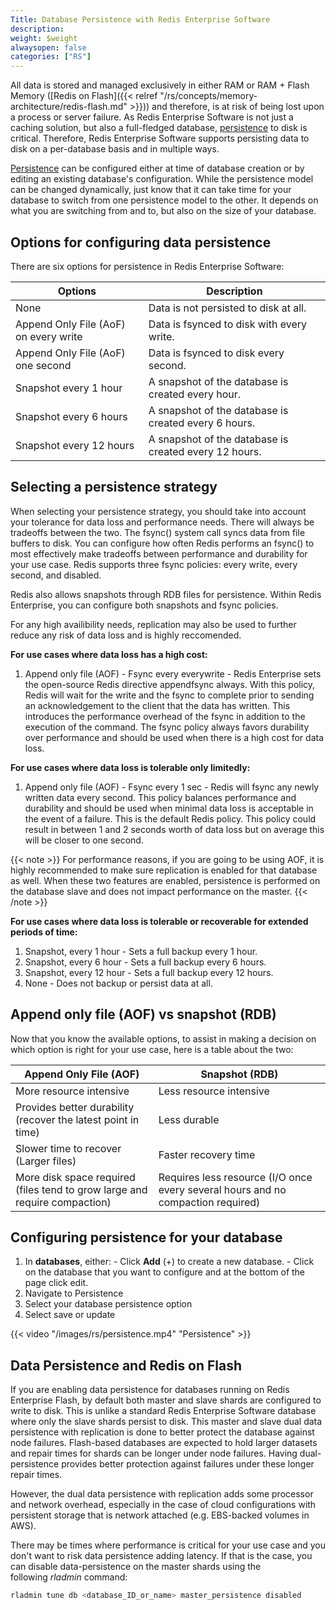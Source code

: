 ```yaml
---
Title: Database Persistence with Redis Enterprise Software
description:
weight: $weight
alwaysopen: false
categories: ["RS"]
---
```

All data is stored and managed exclusively in either RAM or RAM + Flash Memory ([Redis on
Flash]({{< relref "/rs/concepts/memory-architecture/redis-flash.md" >}})) and therefore, is at risk of being lost upon a process or server
failure. As Redis Enterprise Software is not just a caching solution, but also a full-fledged database, [persistence](https://redislabs.com/redis-enterprise/technology/durable-redis-2/) to disk
is critical. Therefore, Redis Enterprise Software supports persisting data to disk on a per-database basis and in multiple ways.

[Persistence](https://redislabs.com/redis-enterprise/technology/durable-redis-2/) can be configured either at time of database creation or by editing an existing
database's configuration. While the persistence model can be changed dynamically, just know that it can take time for your database to switch from one persistence model to the other. It depends on what you are switching from and to, but also on the size of your database.

## Options for configuring data persistence

There are six options for persistence in Redis Enterprise Software:

|  **Options** | **Description** |
|  ------ | ------ |
|  None | Data is not persisted to disk at all. |
|  Append Only File (AoF) on every write | Data is fsynced to disk with every write. |
|  Append Only File (AoF) one second | Data is fsynced to disk every second. |
|  Snapshot every 1 hour | A snapshot of the database is created every hour. |
|  Snapshot every 6 hours | A snapshot of the database is created every 6 hours. |
|  Snapshot every 12 hours | A snapshot of the database is created every 12 hours. |

## Selecting a persistence strategy

When selecting your persistence strategy, you should take into account your tolerance for data loss and performance needs. There will always be tradeoffs between the two.
The fsync() system call syncs data from file buffers to disk. You can configure how often Redis performs an fsync() to most effectively make tradeoffs between performance and durability for your use case.
Redis supports three fsync policies: every write, every second, and disabled. 

Redis also allows snapshots through RDB files for persistence. Within Redis Enterprise, you can configure both snapshots and fsync policies. 

For any high availibility needs, replication may also be used to further reduce any risk of data loss and is highly reccomended. 

**For use cases where data loss has a high cost:**

1. Append only file (AOF) - Fsync every everywrite - Redis Enterprise sets the open-source Redis directive appendfsync always.  With this policy, Redis will wait for the write and the fsync to complete prior to sending an acknowledgement to the client that the data has written. This introduces the performance overhead of the fsync in addition to the execution of the command. The fsync policy always favors durability over performance and should be used when there is a high cost for data loss.

**For use cases where data loss is tolerable only limitedly:**

1. Append only file (AOF) - Fsync every 1 sec - Redis will fsync any newly written data every second. This policy balances performance and durability and should be used when minimal data loss is acceptable in the event of a failure. This is the default Redis policy. This policy could result in between 1 and 2 seconds worth of data loss but on average this will be closer to one second.

{{< note >}}
For performance reasons, if you are going to be using AOF, it is highly recommended to make sure replication is enabled for that database as well. When these two features are enabled, persistence is
performed on the database slave and does not impact performance on the master.
{{< /note >}}

**For use cases where data loss is tolerable or recoverable for extended periods of time:**

1. Snapshot, every 1 hour - Sets a full backup every 1 hour.
1. Snapshot, every 6 hour - Sets a full backup every 6 hours.
1. Snapshot, every 12 hour - Sets a full backup every 12 hours.
1. None - Does not backup or persist data at all.

## Append only file (AOF) vs snapshot (RDB)

Now that you know the available options, to assist in making a decision
on which option is right for your use case, here is a table about the
two:

|  **Append Only File (AOF)** | **Snapshot (RDB)** |
|------------|-----------------|
|  More resource intensive | Less resource intensive |
|  Provides better durability (recover the latest point in time) | Less durable |
|  Slower time to recover (Larger files) | Faster recovery time |
|  More disk space required (files tend to grow large and require compaction) | Requires less resource (I/O once every several hours and no compaction required) |

## Configuring persistence for your database

1. In **databases**, either:
        - Click **Add** (+) to create a new database.
        - Click on the database that you want to configure and at the bottom of the page click edit.
1. Navigate to Persistence
1. Select your database persistence option
1. Select save or update

{{< video "/images/rs/persistence.mp4" "Persistence" >}}

## Data Persistence and Redis on Flash

If you are enabling data persistence for databases running on Redis
Enterprise Flash, by default both master and slave shards are
configured to write to disk. This is unlike a standard Redis Enterprise
Software database where only the slave shards persist to disk. This
master and slave dual data persistence with replication is done to
better protect the database against node failures. Flash-based databases
are expected to hold larger datasets and repair times for shards can
be longer under node failures. Having dual-persistence provides better
protection against failures under these longer repair times.

However, the dual data persistence with replication adds some processor
and network overhead, especially in the case of cloud configurations
with persistent storage that is network attached (e.g. EBS-backed
volumes in AWS).

There may be times where performance is critical for your use case and
you don't want to risk data persistence adding latency. If that is the
case, you can disable data-persistence on the master shards using the
following *rladmin* command:

```sh
rladmin tune db <database_ID_or_name> master_persistence disabled
```
